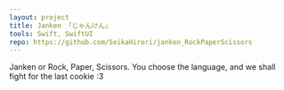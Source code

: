 ```yaml
---
layout: project
title: Janken 「じゃんけん」
tools: Swift, SwiftUI
repo: https://github.com/SeikaHirori/janken_RockPaperScissors
---
```



Janken or Rock, Paper, Scissors. You choose the language, and we shall fight for the last cookie :3
